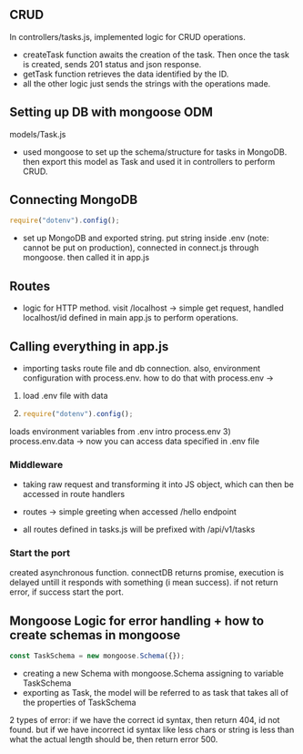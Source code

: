 ## CRUD

In controllers/tasks.js, implemented logic for CRUD operations.

- createTask function awaits the creation of the task. Then once the task is created, sends 201 status and json response.
- getTask function retrieves the data identified by the ID.
- all the other logic just sends the strings with the operations made.

## Setting up DB with mongoose ODM

models/Task.js

- used mongoose to set up the schema/structure for tasks in MongoDB. then export this model as Task and used it in controllers to perform CRUD.

## Connecting MongoDB

```js
require("dotenv").config();
```

- set up MongoDB and exported string. put string inside .env (note: cannot be put on production), connected in connect.js through mongoose. then called it in app.js

## Routes

- logic for HTTP method. visit /localhost -> simple get request, handled localhost/id defined in main app.js to perform operations.

## Calling everything in app.js

- importing tasks route file and db connection. also, environment configuration with process.env. how to do that with process.env ->

1. load .env file with data
2. ```js
   require("dotenv").config();
   ```

loads environment variables from .env intro process.env 3) process.env.data -> now you can access data specified in .env file

### Middleware

- taking raw request and transforming it into JS object, which can then be accessed in route handlers

- routes -> simple greeting when accessed /hello endpoint
- all routes defined in tasks.js will be prefixed with /api/v1/tasks

### Start the port

created asynchronous function. connectDB returns promise, execution is delayed untill it responds with something (i mean success). if not return error, if success start the port.

## Mongoose Logic for error handling + how to create schemas in mongoose

```js
const TaskSchema = new mongoose.Schema({});
```

- creating a new Schema with mongoose.Schema assigning to variable TaskSchema
- exporting as Task, the model will be referred to as task that takes all of the properties of TaskSchema

2 types of error: if we have the correct id syntax, then return 404, id not found. but if we have incorrect id syntax like less chars or string is less than what the actual length should be, then return error 500.
